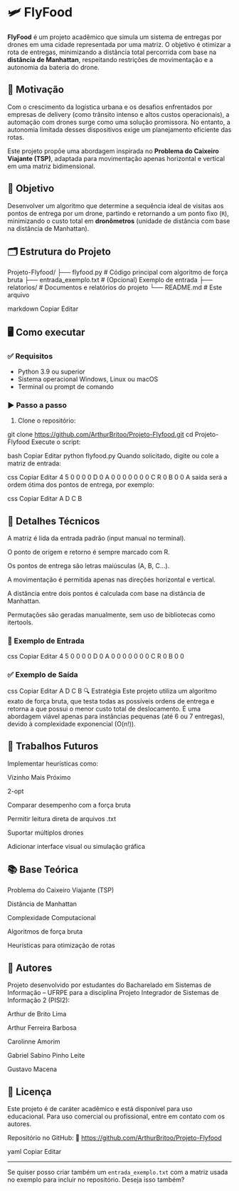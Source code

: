 # 🛩️ FlyFood

**FlyFood** é um projeto acadêmico que simula um sistema de entregas por drones em uma cidade representada por uma matriz. O objetivo é otimizar a rota de entregas, minimizando a distância total percorrida com base na **distância de Manhattan**, respeitando restrições de movimentação e a autonomia da bateria do drone.

## 📌 Motivação

Com o crescimento da logística urbana e os desafios enfrentados por empresas de delivery (como trânsito intenso e altos custos operacionais), a automação com drones surge como uma solução promissora. No entanto, a autonomia limitada desses dispositivos exige um planejamento eficiente das rotas.

Este projeto propõe uma abordagem inspirada no **Problema do Caixeiro Viajante (TSP)**, adaptada para movimentação apenas horizontal e vertical em uma matriz bidimensional.

## 🎯 Objetivo

Desenvolver um algoritmo que determine a sequência ideal de visitas aos pontos de entrega por um drone, partindo e retornando a um ponto fixo (`R`), minimizando o custo total em **dronômetros** (unidade de distância com base na distância de Manhattan).

## 🗂️ Estrutura do Projeto

Projeto-Flyfood/
├── flyfood.py # Código principal com algoritmo de força bruta
├── entrada_exemplo.txt # (Opcional) Exemplo de entrada
├── relatorios/ # Documentos e relatórios do projeto
└── README.md # Este arquivo

markdown
Copiar
Editar

## 🖥️ Como executar

### ✅ Requisitos

- Python 3.9 ou superior
- Sistema operacional Windows, Linux ou macOS
- Terminal ou prompt de comando

### ▶️ Passo a passo

1. Clone o repositório:


git clone https://github.com/ArthurBritoo/Projeto-Flyfood.git
cd Projeto-Flyfood
Execute o script:

bash
Copiar
Editar
python flyfood.py
Quando solicitado, digite ou cole a matriz de entrada:

css
Copiar
Editar
4 5
0 0 0 0 D
0 A 0 0 0
0 0 0 0 C
R 0 B 0 0
A saída será a ordem ótima dos pontos de entrega, por exemplo:

css
Copiar
Editar
A D C B
## 🔧 Detalhes Técnicos
A matriz é lida da entrada padrão (input manual no terminal).

O ponto de origem e retorno é sempre marcado com R.

Os pontos de entrega são letras maiúsculas (A, B, C...).

A movimentação é permitida apenas nas direções horizontal e vertical.

A distância entre dois pontos é calculada com base na distância de Manhattan.

Permutações são geradas manualmente, sem uso de bibliotecas como itertools.

### 🧪 Exemplo de Entrada
css
Copiar
Editar
4 5
0 0 0 0 D
0 A 0 0 0
0 0 0 0 C
R 0 B 0 0
### ✅ Exemplo de Saída
css
Copiar
Editar
A D C B
🔍 Estratégia
Este projeto utiliza um algoritmo exato de força bruta, que testa todas as possíveis ordens de entrega e retorna a que possui o menor custo total de deslocamento. É uma abordagem viável apenas para instâncias pequenas (até 6 ou 7 entregas), devido à complexidade exponencial (O(n!)).

## 🚧 Trabalhos Futuros
Implementar heurísticas como:

Vizinho Mais Próximo

2-opt

Comparar desempenho com a força bruta

Permitir leitura direta de arquivos .txt

Suportar múltiplos drones

Adicionar interface visual ou simulação gráfica

## 📚 Base Teórica
Problema do Caixeiro Viajante (TSP)

Distância de Manhattan

Complexidade Computacional

Algoritmos de força bruta

Heurísticas para otimização de rotas

## 👥 Autores
Projeto desenvolvido por estudantes do Bacharelado em Sistemas de Informação – UFRPE para a disciplina Projeto Integrador de Sistemas de Informação 2 (PISI2):

Arthur de Brito Lima

Arthur Ferreira Barbosa

Carolinne Amorim

Gabriel Sabino Pinho Leite

Gustavo Macena

## 📜 Licença
Este projeto é de caráter acadêmico e está disponível para uso educacional. Para uso comercial ou profissional, entre em contato com os autores.

Repositório no GitHub:
🔗 https://github.com/ArthurBritoo/Projeto-Flyfood

yaml
Copiar
Editar

---

Se quiser posso criar também um `entrada_exemplo.txt` com a matriz usada no exemplo para incluir no repositório. Deseja isso também?







